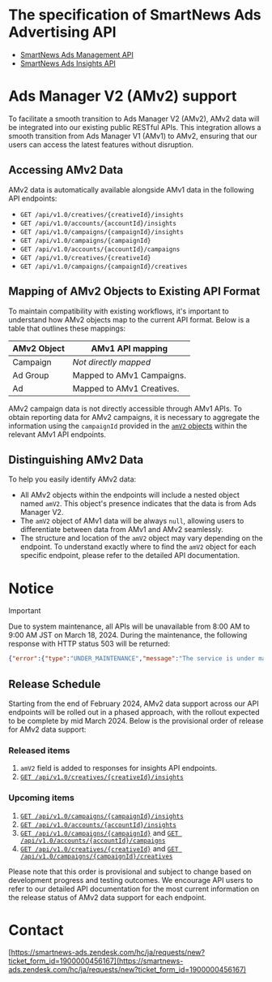 # The specification of SmartNews Ads Advertising API

- [SmartNews Ads Management API](smartnews-ads-management-api.md)
- [SmartNews Ads Insights API](smartnews-ads-insights-api.md)

# Ads Manager V2 (AMv2) support
To facilitate a smooth transition to Ads Manager V2 (AMv2), AMv2 data will be integrated into our existing public RESTful APIs. This integration allows a smooth transition from Ads Manager V1 (AMv1) to AMv2, ensuring that our users can access the latest features without disruption.

## Accessing AMv2 Data
AMv2 data is automatically available alongside AMv1 data in the following API endpoints:

- `GET /api/v1.0/creatives/{creativeId}/insights`
- `GET /api/v1.0/accounts/{accountId}/insights`
- `GET /api/v1.0/campaigns/{campaignId}/insights`
- `GET /api/v1.0/campaigns/{campaignId}`
- `GET /api/v1.0/accounts/{accountId}/campaigns`
- `GET /api/v1.0/creatives/{creativeId}`
- `GET /api/v1.0/campaigns/{campaignId}/creatives`

## Mapping of AMv2 Objects to Existing API Format
To maintain compatibility with existing workflows, it's important to understand how AMv2 objects map to the current API format. Below is a table that outlines these mappings:

| AMv2 Object | AMv1 API mapping          |
|-------------|---------------------------|
| Campaign    | *Not directly mapped*     |
| Ad Group    | Mapped to AMv1 Campaigns. |
| Ad          | Mapped to AMv1 Creatives. |

AMv2 campaign data is not directly accessible through AMv1 APIs. To obtain reporting data for AMv2 campaigns, it is necessary to aggregate the information using the `campaignId` provided in the [`amV2` objects](#distinguishing-amv2-data) within the relevant AMv1 API endpoints.

## Distinguishing AMv2 Data
To help you easily identify AMv2 data:

- All AMv2 objects within the endpoints will include a nested object named `amV2`. This object's presence indicates that the data is from Ads Manager V2.
- The `amV2` object of AMv1 data will be always `null`, allowing users to differentiate between data from AMv1 and AMv2 seamlessly.
- The structure and location of the `amV2` object may vary depending on the endpoint. To understand exactly where to find the `amV2` object for each specific endpoint, please refer to the detailed API documentation.

# Notice
> [!IMPORTANT]  
> Due to system maintenance, all APIs will be unavailable from 8:00 AM to 9:00 AM JST on March 18, 2024. During the maintenance, the following response with HTTP status 503 will be returned:
> ```json
> {"error":{"type":"UNDER_MAINTENANCE","message":"The service is under maintenance. Please try again later.","retriable":true}}
> ```

## Release Schedule
Starting from the end of February 2024, AMv2 data support across our API endpoints will be rolled out in a phased approach, with the rollout expected to be complete by mid March 2024. Below is the provisional order of release for AMv2 data support:


### Released items
1. `amV2` field is added to responses for insights API endpoints. 
1. [`GET /api/v1.0/creatives/{creativeId}/insights`](./smartnews-ads-insights-api.md#Endpoints)

### Upcoming items
1. [`GET /api/v1.0/campaigns/{campaignId}/insights`](./smartnews-ads-insights-api.md#Endpoints)
1. [`GET /api/v1.0/accounts/{accountId}/insights`](./smartnews-ads-insights-api.md#Endpoints)
1. [`GET /api/v1.0/campaigns/{campaignId}`](./smartnews-ads-management-api.md#get-v10campaignscampaignid) and [`GET /api/v1.0/accounts/{accountId}/campaigns`](./smartnews-ads-management-api.md#get-v10accountsaccountidcampaigns)
1. [`GET /api/v1.0/creatives/{creativeId}`](./smartnews-ads-management-api.md#get-v10creativescreativeid) and [`GET /api/v1.0/campaigns/{campaignId}/creatives`](./smartnews-ads-management-api.md#get-v10campaignscampaignidcreatives)

Please note that this order is provisional and subject to change based on development progress and testing outcomes. We encourage API users to refer to our detailed API documentation for the most current information on the release status of AMv2 data support for each endpoint.

# Contact
 [https://smartnews-ads.zendesk.com/hc/ja/requests/new?ticket_form_id=1900000456167](https://smartnews-ads.zendesk.com/hc/ja/requests/new?ticket_form_id=1900000456167)
